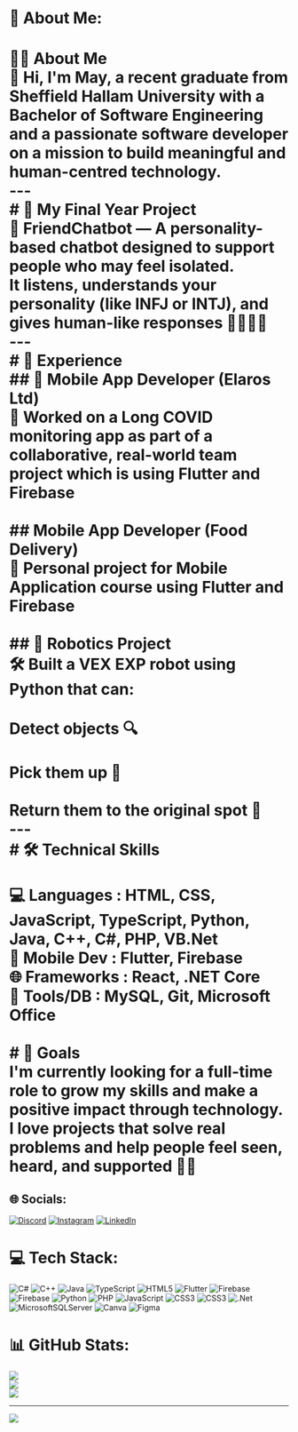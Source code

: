 # 💫 About Me:
# 👩‍💻 About Me<br>🌟 Hi, I'm May, a recent graduate from Sheffield Hallam University with a Bachelor of Software Engineering and a passionate software developer on a mission to build meaningful and human-centred technology.<br>---<br># 🧠 My Final Year Project<br>💬 FriendChatbot — A personality-based chatbot designed to support people who may feel isolated.<br>It listens, understands your personality (like INFJ or INTJ), and gives human-like responses 🧘‍♀️🤖✨<br>---<br># 💼 Experience<br>## 🔧 Mobile App Developer (Elaros Ltd)<br>📱 Worked on a Long COVID monitoring app as part of a collaborative, real-world team project which is using Flutter and Firebase <br><br>## Mobile App Developer (Food Delivery)<br>📱 Personal project for Mobile Application course using Flutter and Firebase <br><br>## 🤖 Robotics Project<br>🛠 Built a VEX EXP robot using Python that can:<br><br>Detect objects 🔍<br><br>Pick them up 🤖<br><br>Return them to the original spot 🎯<br>---<br># 🛠️ Technical Skills<br><br>💻 Languages     : HTML, CSS, JavaScript, TypeScript, Python, Java, C++, C#, PHP, VB.Net  <br>📱 Mobile Dev    : Flutter, Firebase  <br>🌐 Frameworks    : React, .NET Core  <br>🧰 Tools/DB      : MySQL, Git, Microsoft Office  <br><br># 🚀 Goals<br>I'm currently looking for a full-time role to grow my skills and make a positive impact through technology.<br>I love projects that solve real problems and help people feel seen, heard, and supported 🤝💡


## 🌐 Socials:
[![Discord](https://img.shields.io/badge/Discord-%237289DA.svg?logo=discord&logoColor=white)](https://discord.gg/saragrace4) [![Instagram](https://img.shields.io/badge/Instagram-%23E4405F.svg?logo=Instagram&logoColor=white)](https://instagram.com/may_thara_world_bless_you) [![LinkedIn](https://img.shields.io/badge/LinkedIn-%230077B5.svg?logo=linkedin&logoColor=white)](https://linkedin.com/in/www.linkedin.com/in/may-lwin-31b34a1ab) 

# 💻 Tech Stack:
![C#](https://img.shields.io/badge/c%23-%23239120.svg?style=for-the-badge&logo=csharp&logoColor=white) ![C++](https://img.shields.io/badge/c++-%2300599C.svg?style=for-the-badge&logo=c%2B%2B&logoColor=white) ![Java](https://img.shields.io/badge/java-%23ED8B00.svg?style=for-the-badge&logo=openjdk&logoColor=white) ![TypeScript](https://img.shields.io/badge/typescript-%23007ACC.svg?style=for-the-badge&logo=typescript&logoColor=white) ![HTML5](https://img.shields.io/badge/html5-%23E34F26.svg?style=for-the-badge&logo=html5&logoColor=white) ![Flutter](https://img.shields.io/badge/Flutter-%2302569B.svg?style=for-the-badge&logo=Flutter&logoColor=white) ![Firebase](https://img.shields.io/badge/firebase-a08021?style=for-the-badge&logo=firebase&logoColor=ffcd34) ![Firebase](https://img.shields.io/badge/firebase-%23039BE5.svg?style=for-the-badge&logo=firebase) ![Python](https://img.shields.io/badge/python-3670A0?style=for-the-badge&logo=python&logoColor=ffdd54) ![PHP](https://img.shields.io/badge/php-%23777BB4.svg?style=for-the-badge&logo=php&logoColor=white) ![JavaScript](https://img.shields.io/badge/javascript-%23323330.svg?style=for-the-badge&logo=javascript&logoColor=%23F7DF1E) ![CSS3](https://img.shields.io/badge/css3-%231572B6.svg?style=for-the-badge&logo=css3&logoColor=white) ![CSS3](https://img.shields.io/badge/css3-%231572B6.svg?style=for-the-badge&logo=css3&logoColor=white) ![.Net](https://img.shields.io/badge/.NET-5C2D91?style=for-the-badge&logo=.net&logoColor=white) ![MicrosoftSQLServer](https://img.shields.io/badge/Microsoft%20SQL%20Server-CC2927?style=for-the-badge&logo=microsoft%20sql%20server&logoColor=white) ![Canva](https://img.shields.io/badge/Canva-%2300C4CC.svg?style=for-the-badge&logo=Canva&logoColor=white) ![Figma](https://img.shields.io/badge/figma-%23F24E1E.svg?style=for-the-badge&logo=figma&logoColor=white)
# 📊 GitHub Stats:
![](https://github-readme-stats.vercel.app/api?username=SaraG461&theme=dark&hide_border=false&include_all_commits=false&count_private=false)<br/>
![](https://nirzak-streak-stats.vercel.app/?user=SaraG461&theme=dark&hide_border=false)<br/>
![](https://github-readme-stats.vercel.app/api/top-langs/?username=SaraG461&theme=dark&hide_border=false&include_all_commits=false&count_private=false&layout=compact)

---
[![](https://visitcount.itsvg.in/api?id=SaraG461&icon=0&color=0)](https://visitcount.itsvg.in)

<!-- Proudly created with GPRM ( https://gprm.itsvg.in ) -->
